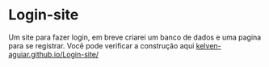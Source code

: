 # Login-site
Um site para fazer login, em breve criarei um banco de dados e uma pagina para se registrar.
Você pode verificar a construção aqui [kelven-aguiar.github.io/Login-site/](https://kelven-aguiar.github.io/Login-site/)
